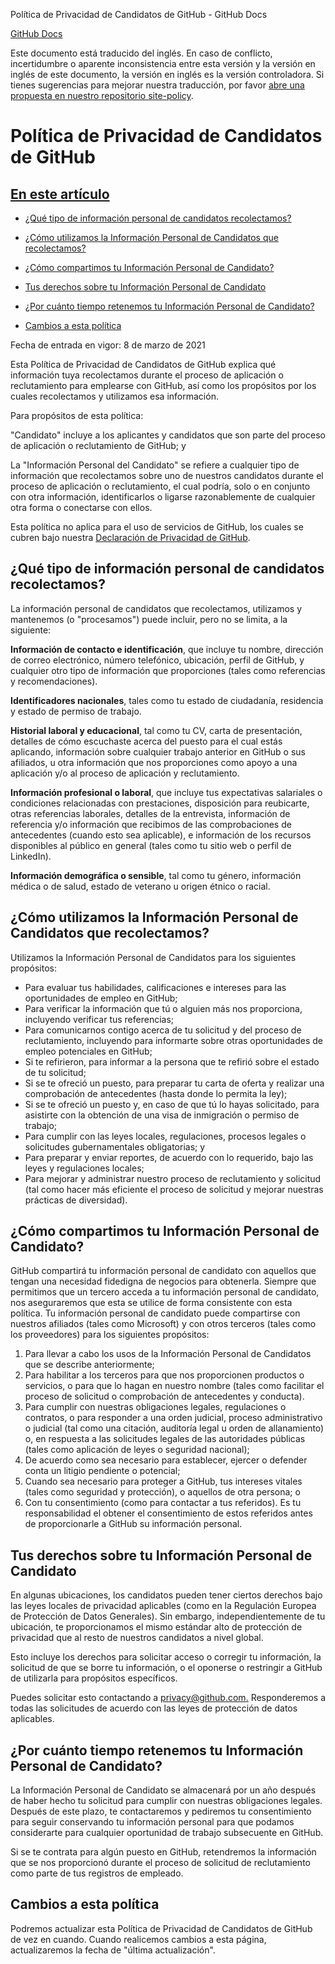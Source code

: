 Política de Privacidad de Candidatos de GitHub - GitHub Docs

[](/es)[GitHub Docs](/es)

Este documento está traducido del inglés. En caso de conflicto, incertidumbre o aparente inconsistencia entre esta versión y la versión en inglés de este documento, la versión en inglés es la versión controladora. Si tienes sugerencias para mejorar nuestra traducción, por favor [abre una propuesta en nuestro repositorio site-policy](https://github.com/github/site-policy/issues).

Política de Privacidad de Candidatos de GitHub
==========

[En este artículo](/github/site-policy/github-candidate-privacy-policy#in-this-article)
----------

* [¿Qué tipo de información personal de candidatos recolectamos?](#what-candidate-personal-information-do-we-collect)

* [¿Cómo utilizamos la Información Personal de Candidatos que recolectamos?](#how-do-we-use-the-candidate-personal-information-we-collect)

* [¿Cómo compartimos tu Información Personal de Candidato?](#how-do-we-share-your-candidate-personal-information)

* [Tus derechos sobre tu Información Personal de Candidato](#your-rights-to-your-candidate-personal-information)

* [¿Por cuánto tiempo retenemos tu Información Personal de Candidato?](#how-long-do-we-retain-your-candidate-personal-information)

* [Cambios a esta política](#changes-to-this-policy)

Fecha de entrada en vigor: 8 de marzo de 2021

Esta Política de Privacidad de Candidatos de GitHub explica qué información tuya recolectamos durante el proceso de aplicación o reclutamiento para emplearse con GitHub, así como los propósitos por los cuales recolectamos y utilizamos esa información.

Para propósitos de esta política:

"Candidato" incluye a los aplicantes y candidatos que son parte del proceso de aplicación o reclutamiento de GitHub; y

La "Información Personal del Candidato" se refiere a cualquier tipo de información que recolectamos sobre uno de nuestros candidatos durante el proceso de aplicación o reclutamiento, el cual podría, solo o en conjunto con otra información, identificarlos o ligarse razonablemente de cualquier otra forma o conectarse con ellos.

Esta política no aplica para el uso de servicios de GitHub, los cuales se cubren bajo nuestra [Declaración de Privacidad de GitHub](/es/github/site-policy/github-privacy-statement).

[](#what-candidate-personal-information-do-we-collect)¿Qué tipo de información personal de candidatos recolectamos?
----------

La información personal de candidatos que recolectamos, utilizamos y mantenemos (o "procesamos") puede incluir, pero no se limita, a la siguiente:

**Información de contacto e identificación**, que incluye tu nombre, dirección de correo electrónico, número telefónico, ubicación, perfil de GitHub, y cualquier otro tipo de información que proporciones (tales como referencias y recomendaciones).

**Identificadores nacionales**, tales como tu estado de ciudadanía, residencia y estado de permiso de trabajo.

**Historial laboral y educacional**, tal como tu CV, carta de presentación, detalles de cómo escuchaste acerca del puesto para el cual estás aplicando, información sobre cualquier trabajo anterior en GitHub o sus afiliados, u otra información que nos proporciones como apoyo a una aplicación y/o al proceso de aplicación y reclutamiento.

**Información profesional o laboral**, que incluye tus expectativas salariales o condiciones relacionadas con prestaciones, disposición para reubicarte, otras referencias laborales, detalles de la entrevista, información de referencia y/o información que recibimos de las comprobaciones de antecedentes (cuando esto sea aplicable), e información de los recursos disponibles al público en general (tales como tu sitio web o perfil de LinkedIn).

**Información demográfica o sensible**, tal como tu género, información médica o de salud, estado de veterano u origen étnico o racial.

[](#how-do-we-use-the-candidate-personal-information-we-collect)¿Cómo utilizamos la Información Personal de Candidatos que recolectamos?
----------

Utilizamos la Información Personal de Candidatos para los siguientes propósitos:

* Para evaluar tus habilidades, calificaciones e intereses para las oportunidades de empleo en GitHub;
* Para verificar la información que tú o alguien más nos proporciona, incluyendo verificar tus referencias;
* Para comunicarnos contigo acerca de tu solicitud y del proceso de reclutamiento, incluyendo para informarte sobre otras oportunidades de empleo potenciales en GitHub;
* Si te refirieron, para informar a la persona que te refirió sobre el estado de tu solicitud;
* Si se te ofreció un puesto, para preparar tu carta de oferta y realizar una comprobación de antecedentes (hasta donde lo permita la ley);
* Si se te ofreció un puesto y, en caso de que tú lo hayas solicitado, para asistirte con la obtención de una visa de inmigración o permiso de trabajo;
* Para cumplir con las leyes locales, regulaciones, procesos legales o solicitudes gubernamentales obligatorias; y
* Para preparar y enviar reportes, de acuerdo con lo requerido, bajo las leyes y regulaciones locales;
* Para mejorar y administrar nuestro proceso de reclutamiento y solicitud (tal como hacer más eficiente el proceso de solicitud y mejorar nuestras prácticas de diversidad).

[](#how-do-we-share-your-candidate-personal-information)¿Cómo compartimos tu Información Personal de Candidato?
----------

GitHub compartirá tu información personal de candidato con aquellos que tengan una necesidad fidedigna de negocios para obtenerla. Siempre que permitimos que un tercero acceda a tu información personal de candidato, nos aseguraremos que esta se utilice de forma consistente con esta política. Tu información personal de candidato puede compartirse con nuestros afiliados (tales como Microsoft) y con otros terceros (tales como los proveedores) para los siguientes propósitos:

1. Para llevar a cabo los usos de la Información Personal de Candidatos que se describe anteriormente;
2. Para habilitar a los terceros para que nos proporcionen productos o servicios, o para que lo hagan en nuestro nombre (tales como facilitar el proceso de solicitud o comprobación de antecedentes y conducta).
3. Para cumplir con nuestras obligaciones legales, regulaciones o contratos, o para responder a una orden judicial, proceso administrativo o judicial (tal como una citación, auditoría legal u orden de allanamiento) o, en respuesta a las solicitudes legales de las autoridades públicas (tales como aplicación de leyes o seguridad nacional);
4. De acuerdo como sea necesario para establecer, ejercer o defender conta un litigio pendiente o potencial;
5. Cuando sea necesario para proteger a GitHub, tus intereses vitales (tales como seguridad y protección), o aquellos de otra persona; o
6. Con tu consentimiento (como para contactar a tus referidos). Es tu responsabilidad el obtener el consentimiento de estos referidos antes de proporcionarle a GitHub su información personal.

[](#your-rights-to-your-candidate-personal-information)Tus derechos sobre tu Información Personal de Candidato
----------

En algunas ubicaciones, los candidatos pueden tener ciertos derechos bajo las leyes locales de privacidad aplicables (como en la Regulación Europea de Protección de Datos Generales). Sin embargo, independientemente de tu ubicación, te proporcionamos el mismo estándar alto de protección de privacidad que al resto de nuestros candidatos a nivel global.

Esto incluye los derechos para solicitar acceso o corregir tu información, la solicitud de que se borre tu información, o el oponerse o restringir a GitHub de utilizarla para propósitos específicos.

Puedes solicitar esto contactando a [privacy@github.com.](mailto:privacy@github.com.) Responderemos a todas las solicitudes de acuerdo con las leyes de protección de datos aplicables.

[](#how-long-do-we-retain-your-candidate-personal-information)¿Por cuánto tiempo retenemos tu Información Personal de Candidato?
----------

La Información Personal de Candidato se almacenará por un año después de haber hecho tu solicitud para cumplir con nuestras obligaciones legales. Después de este plazo, te contactaremos y pediremos tu consentimiento para seguir conservando tu información personal para que podamos considerarte para cualquier oportunidad de trabajo subsecuente en GitHub.

Si se te contrata para algún puesto en GitHub, retendremos la información que se nos proporcionó durante el proceso de solicitud de reclutamiento como parte de tus registros de empleado.

[](#changes-to-this-policy)Cambios a esta política
----------

Podremos actualizar esta Política de Privacidad de Candidatos de GitHub de vez en cuando. Cuando realicemos cambios a esta página, actualizaremos la fecha de "última actualización".
